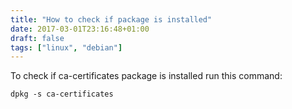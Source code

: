 ```yaml
---
title: "How to check if package is installed"
date: 2017-03-01T23:16:48+01:00
draft: false
tags: ["linux", "debian"]
---
```


To check if ca-certificates package is installed run this command:
```
dpkg -s ca-certificates
```
